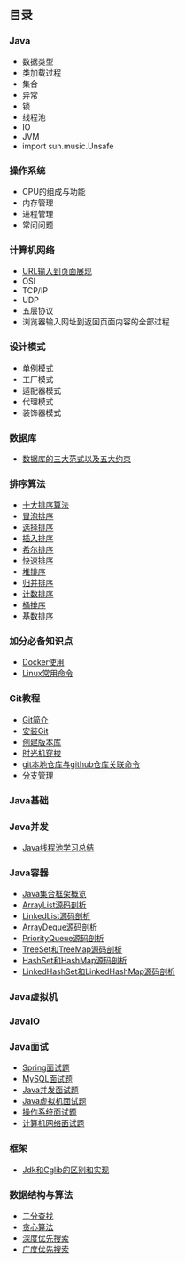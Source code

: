 ## 目录

### Java
+ 数据类型
+ 类加载过程
+ 集合
+ 异常
+ 锁
+ 线程池
+ IO
+ JVM
+ import sun.music.Unsafe

### 操作系统
+ CPU的组成与功能
+ 内存管理
+ 进程管理
+ 常问问题

### 计算机网络
+ [URL输入到页面展现]()
+ OSI
+ TCP/IP
+ UDP
+ 五层协议
+ 浏览器输入网址到返回页面内容的全部过程

### 设计模式
+ 单例模式
+ 工厂模式
+ 适配器模式
+ 代理模式
+ 装饰器模式

### 数据库
+ [数据库的三大范式以及五大约束]()

### 排序算法
+ [十大排序算法]()
+ [冒泡排序]()
+ [选择排序]()
+ [插入排序]()
+ [希尔排序]()
+ [快速排序]()
+ [堆排序]()
+ [归并排序]()
+ [计数排序]()
+ [桶排序]()
+ [基数排序]()

### 加分必备知识点
+ [Docker使用]()
+ [Linux常用命令]()

### Git教程
+ [Git简介]()
+ [安装Git]()
+ [创建版本库]()
+ [时光机穿梭]()
+ [git本地仓库与github仓库关联命令]()
+ [分支管理]()

### Java基础

### Java并发
+ [Java线程池学习总结]()

### Java容器
+ [Java集合框架概览]()
+ [ArrayList源码剖析]()
+ [LinkedList源码剖析]()
+ [ArrayDeque源码剖析]()
+ [PriorityQueue源码剖析]()
+ [TreeSet和TreeMap源码剖析]()
+ [HashSet和HashMap源码剖析]()
+ [LinkedHashSet和LinkedHashMap源码剖析]()

### Java虚拟机

### JavaIO

### Java面试
+ [Spring面试题](https://github.com/zhx2020/zhx2020.github.io/blob/master/docs/Java面试/Spring面试题.md)
+ [MySQL面试题](https://github.com/zhx2020/zhx2020.github.io/blob/master/docs/Java面试/MySQL面试题.md)
+ [Java并发面试题](https://github.com/zhx2020/zhx2020.github.io/blob/master/docs/Java面试/Java并发面试题.md)
+ [Java虚拟机面试题](https://github.com/zhx2020/zhx2020.github.io/blob/master/docs/Java面试/Java虚拟机面试题.md)
+ [操作系统面试题](https://github.com/zhx2020/zhx2020.github.io/blob/master/docs/Java面试/操作系统面试题.md)
+ [计算机网络面试题](https://github.com/zhx2020/zhx2020.github.io/blob/master/docs/Java面试/计算机网络面试题.md)

### 框架
+ [Jdk和Cglib的区别和实现]()

### 数据结构与算法
+ [二分查找]()
+ [贪心算法]()
+ [深度优先搜索]()
+ [广度优先搜索]()



